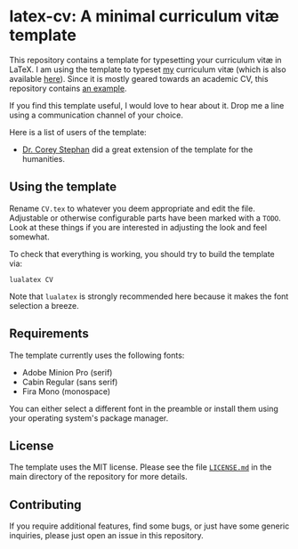 # latex-cv: A minimal curriculum vitæ template

This repository contains a template for typesetting your curriculum vitæ
in LaTeX. I am using the template to typeset
[my](https://bastian.rieck.me) curriculum vitæ&nbsp;(which is also
available [here](https://bastian.rieck.me/about/cv.pdf)). Since it is
mostly geared towards an academic CV, this repository contains [an
example](CV.pdf).

If you find this template useful, I would love to hear about it. Drop me
a line using a communication channel of your choice.

Here is a list of users of the template:

- [Dr. Corey Stephan](https://github.com/historical-theology/cv) did
  a great extension of the template for the humanities.

## Using the template

Rename `CV.tex` to whatever you deem appropriate and edit the file.
Adjustable or otherwise configurable parts have been marked with a
`TODO`. Look at these things if you are interested in adjusting the
look and feel somewhat.

To check that everything is working, you should try to build the
template via:

    lualatex CV

Note that `lualatex` is strongly recommended here because it makes the
font selection a breeze.

## Requirements

The template currently uses the following fonts:

- Adobe Minion Pro (serif)
- Cabin Regular (sans serif)
- Fira Mono (monospace)

You can either select a different font in the preamble or install them
using your operating system's package manager.

## License

The template uses the MIT license. Please see the file
[`LICENSE.md`](LICENSE.md) in the main directory of the repository for
more details.

## Contributing

If you require additional features, find some bugs, or just have some
generic inquiries, please just open an issue in this repository.

